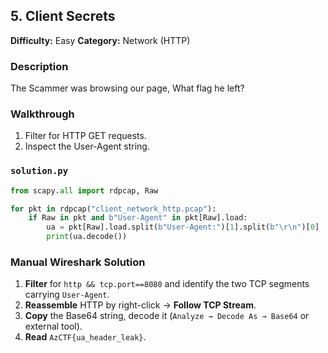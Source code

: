 ## 5. Client Secrets
**Difficulty:** Easy
**Category:** Network (HTTP)  

### Description
The Scammer was browsing our page, What flag he left?

### Walkthrough
1. Filter for HTTP GET requests.  
2. Inspect the User-Agent string.


### `solution.py`
```python
from scapy.all import rdpcap, Raw

for pkt in rdpcap("client_network_http.pcap"):
    if Raw in pkt and b"User-Agent" in pkt[Raw].load:
        ua = pkt[Raw].load.split(b"User-Agent:")[1].split(b"\r\n")[0]
        print(ua.decode())
```  

### Manual Wireshark Solution
1. **Filter** for `http && tcp.port==8080` and identify the two TCP segments carrying `User-Agent`.
2. **Reassemble** HTTP by right-click → **Follow TCP Stream**.
3. **Copy** the Base64 string, decode it (`Analyze → Decode As → Base64` or external tool).  
4. **Read** `AzCTF{ua_header_leak}`.
